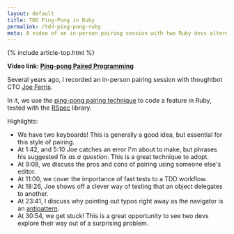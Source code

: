 ```yaml
---
layout: default
title: TDD Ping-Pong in Ruby
permalink: /tdd-ping-pong-ruby
meta: A video of an in-person pairing session with two Ruby devs alternating roles in the TDD process.
---
```


{% include article-top.html %}

**Video link: [Ping-pong Paired Programming](https://thoughtbot.com/upcase/videos/ping-pong-paired-programing)**

Several years ago, I recorded an in-person pairing session with thoughtbot CTO [Joe Ferris](https://twitter.com/joeferris).

In it, we use the [ping-pong pairing technique](/pair-programming-guide/styles) to code a feature in Ruby, tested with the [RSpec](http://rspec.info/) library.

Highlights:

- We have two keyboards! This is generally a good idea, but essential for this style of pairing.
- At 1:42, and 5:10 Joe catches an error I'm about to make, but phrases his suggested fix _as a question_. This is a great technique to adopt.
- At 9:08, we discuss the pros and cons of pairing using someone else's editor.
- At 11:00, we cover the importance of fast tests to a TDD workflow.
- At 18:26, Joe shows off a clever way of testing that an object delegates to another.
- At 23:41, I discuss why pointing out typos right away as the navigator is an [antipattern](/pair-programming-guide/antipatterns#leaping-on-errors-too-quickly).
- At 30:54, we get stuck! This is a great opportunity to see two devs explore their way out of a surprising problem.
